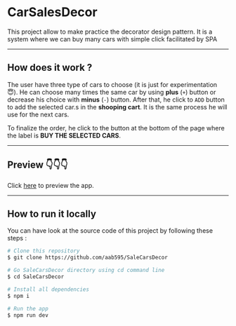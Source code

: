 # CarSalesDecor
This project allow to make practice the decorator design pattern. It is a system where we can buy many cars with simple click facilitated by SPA

---

## How does it work ?
The user have three type of cars to choose (it is just for experimentation  😇). He can choose many times the same car by using **plus** (`+`) button or decrease his choice with **minus** (`-`) button. After that, he click to `ADD` button to add the selected car.s in the **shooping cart**. It is the same process he will use for the next cars.

To finalize the order, he click to the button at the bottom of the page where the label is **BUY THE SELECTED CARS**.

---

## Preview 👇👇👇
Click [here](https://sale-cars-decor.herokuapp.com/) to preview the app.

---

## How to run it locally
You can have look at the source code of this project by following these steps :
```Bash
# Clone this repository
$ git clone https://github.com/aab595/SaleCarsDecor

# Go SaleCarsDecor directory using cd command line
$ cd SaleCarsDecor

# Install all dependencies
$ npm i

# Run the app
$ npm run dev
```
